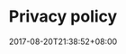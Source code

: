 ---
title: "Privacy policy"
date: 2017-08-20T21:38:52+08:00
lastmod: 2017-08-28T21:41:52+08:00
menu: "legal"
weight: 50
---